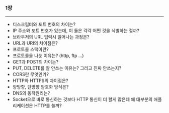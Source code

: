 ### 1장
---
- 디스크립터와 포트 번호의 차이는?
- IP 주소와 포트 번호가 있는데, 이 둘은 각각 어떤 것을 식별하는 걸까?
- 브라우저의 URL 입력시 일어나는 과정은?
- URL과 URI의 차이점은?
- 프로토콜 스택이란?
- 프로토콜을 나눈 이유는? (http, ftp ...)
- GET과 POST의 차이는?
- PUT, DELETE를 잘 안쓰는 이유는? 그리고 진짜 안쓰는지?
- CORS란 무엇인가?
- HTTP와 HTTPS의 차이점은?
- 양방향, 단방향 암호화 방식은?
- DNS의 동작원리는?
- Socket으로 바로 통신하는 것보다 HTTP 통신이 더 할게 많은데 왜 대부분의 애플리케이션은 HTTP를 쓸까?
